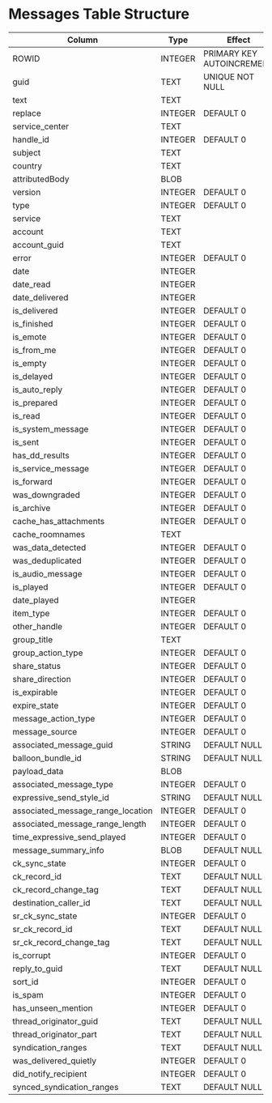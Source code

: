 # Messages Table Structure

| Column | Type | Effect |
| -- | -- | -- |
| ROWID | INTEGER |  PRIMARY KEY AUTOINCREMENT |
| guid | TEXT |  UNIQUE NOT NULL |
| text | TEXT |  |
| replace | INTEGER |  DEFAULT 0 |
| service_center | TEXT |  |
| handle_id | INTEGER |  DEFAULT 0 |
| subject | TEXT |  |
| country | TEXT |  |
| attributedBody | BLOB |  |
| version | INTEGER |  DEFAULT 0 |
| type | INTEGER |  DEFAULT 0 |
| service | TEXT |  |
| account | TEXT |  |
| account_guid | TEXT |  |
| error | INTEGER |  DEFAULT 0 |
| date | INTEGER |  |
| date_read | INTEGER |  |
| date_delivered | INTEGER |  |
| is_delivered | INTEGER |  DEFAULT 0 |
| is_finished | INTEGER |  DEFAULT 0 |
| is_emote | INTEGER |  DEFAULT 0 |
| is_from_me | INTEGER |  DEFAULT 0 |
| is_empty | INTEGER |  DEFAULT 0 |
| is_delayed | INTEGER |  DEFAULT 0 |
| is_auto_reply | INTEGER |  DEFAULT 0 |
| is_prepared | INTEGER |  DEFAULT 0 |
| is_read | INTEGER |  DEFAULT 0 |
| is_system_message | INTEGER |  DEFAULT 0 |
| is_sent | INTEGER |  DEFAULT 0 |
| has_dd_results | INTEGER |  DEFAULT 0 |
| is_service_message | INTEGER |  DEFAULT 0 |
| is_forward | INTEGER |  DEFAULT 0 |
| was_downgraded | INTEGER |  DEFAULT 0 |
| is_archive | INTEGER |  DEFAULT 0 |
| cache_has_attachments | INTEGER |  DEFAULT 0 |
| cache_roomnames | TEXT |  |
| was_data_detected | INTEGER |  DEFAULT 0 |
| was_deduplicated | INTEGER |  DEFAULT 0 |
| is_audio_message | INTEGER |  DEFAULT 0 |
| is_played | INTEGER |  DEFAULT 0 |
| date_played | INTEGER |  |
| item_type | INTEGER |  DEFAULT 0 |
| other_handle | INTEGER |  DEFAULT 0 |
| group_title | TEXT |  |
| group_action_type | INTEGER |  DEFAULT 0 |
| share_status | INTEGER |  DEFAULT 0 |
| share_direction | INTEGER |  DEFAULT 0 |
| is_expirable | INTEGER |  DEFAULT 0 |
| expire_state | INTEGER |  DEFAULT 0 |
| message_action_type | INTEGER |  DEFAULT 0 |
| message_source | INTEGER |  DEFAULT 0 |
| associated_message_guid | STRING |  DEFAULT NULL |
| balloon_bundle_id | STRING |  DEFAULT NULL |
| payload_data | BLOB |  |
| associated_message_type | INTEGER |  DEFAULT 0 |
| expressive_send_style_id | STRING |  DEFAULT NULL |
| associated_message_range_location | INTEGER |  DEFAULT 0 |
| associated_message_range_length | INTEGER |  DEFAULT 0 |
| time_expressive_send_played | INTEGER |  DEFAULT 0 |
| message_summary_info | BLOB |  DEFAULT NULL |
| ck_sync_state | INTEGER |  DEFAULT 0 |
| ck_record_id | TEXT |  DEFAULT NULL |
| ck_record_change_tag | TEXT |  DEFAULT NULL |
| destination_caller_id | TEXT |  DEFAULT NULL |
| sr_ck_sync_state | INTEGER |  DEFAULT 0 |
| sr_ck_record_id | TEXT |  DEFAULT NULL |
| sr_ck_record_change_tag | TEXT |  DEFAULT NULL |
| is_corrupt | INTEGER |  DEFAULT 0 |
| reply_to_guid | TEXT |  DEFAULT NULL |
| sort_id | INTEGER |  DEFAULT 0 |
| is_spam | INTEGER |  DEFAULT 0 |
| has_unseen_mention | INTEGER |  DEFAULT 0 |
| thread_originator_guid | TEXT |  DEFAULT NULL |
| thread_originator_part | TEXT |  DEFAULT NULL |
| syndication_ranges | TEXT |  DEFAULT NULL |
| was_delivered_quietly | INTEGER |  DEFAULT 0 |
| did_notify_recipient | INTEGER |  DEFAULT 0 |
| synced_syndication_ranges | TEXT |  DEFAULT NULL |
